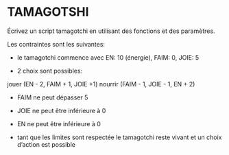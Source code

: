 # TAMAGOTSHI

Écrivez un script tamagotchi en utilisant des fonctions et des paramètres.

Les contraintes sont les suivantes:

- le tamagotchi commence avec EN: 10 (énergie), FAIM: 0, JOIE: 5

- 2 choix sont possibles: 

jouer (EN - 2, FAIM + 1, JOIE +1)
nourrir (FAIM - 1, JOIE - 1, EN + 2)
- FAIM ne peut dépasser 5

- JOIE ne peut être inférieure à 0

- EN ne peut être inférieure à 0

- tant que les limites sont respectée le tamagotchi reste vivant et un choix d’action est possible
